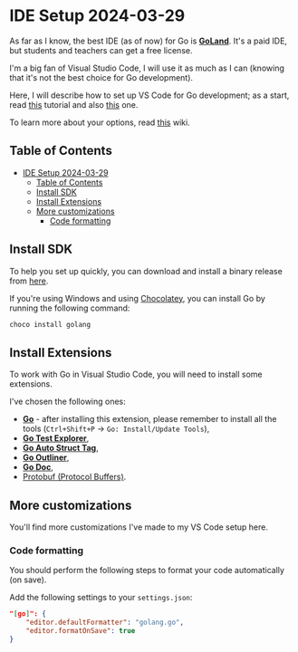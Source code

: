 # IDE Setup 2024-03-29

As far as I know, the best IDE (as of now) for Go is **[GoLand](https://www.jetbrains.com/go/)**. It's a paid IDE, but students and teachers can get a free license.

I'm a big fan of Visual Studio Code, I will use it as much as I can (knowing that it's not the best choice for Go development).

Here, I will describe how to set up VS Code for Go development; as a start, read [this](https://code.visualstudio.com/docs/languages/go) tutorial and also [this](https://levene.me/boost-your-golang-development-with-these-top-vscode-extensions) one.

To learn more about your options, read [this](https://go.dev/wiki/IDEsAndTextEditorPlugins) wiki.

## Table of Contents

- [IDE Setup 2024-03-29](#ide-setup-2024-03-29)
  - [Table of Contents](#table-of-contents)
  - [Install SDK](#install-sdk)
  - [Install Extensions](#install-extensions)
  - [More customizations](#more-customizations)
    - [Code formatting](#code-formatting)

## Install SDK

To help you set up quickly, you can download and install a binary release from [here](https://go.dev/dl/).

If you're using Windows and using [Chocolatey](https://chocolatey.org/), you can install Go by running the following command:

```powershell
choco install golang
```

## Install Extensions

To work with Go in Visual Studio Code, you will need to install some extensions.

I've chosen the following ones:

- **[Go](https://marketplace.visualstudio.com/items?itemName=golang.go)** - after installing this extension, please remember to install all the tools (`Ctrl+Shift+P` -> `Go: Install/Update Tools`),
- **[Go Test Explorer](https://marketplace.visualstudio.com/items?itemName=premparihar.gotestexplorer)**,
- **[Go Auto Struct Tag](https://marketplace.visualstudio.com/items?itemName=vivaldy22.go-auto-struct-tag)**,
- **[Go Outliner](https://marketplace.visualstudio.com/items?itemName=766b.go-outliner)**,
- **[Go Doc](https://marketplace.visualstudio.com/items?itemName=msyrus.go-doc)**,
- [Protobuf (Protocol Buffers)](https://marketplace.visualstudio.com/items?itemName=pbkit.vscode-pbkit).

## More customizations

You'll find more customizations I've made to my VS Code setup here.

### Code formatting

You should perform the following steps to format your code automatically (on save).

Add the following settings to your `settings.json`:

```json
"[go]": {
    "editor.defaultFormatter": "golang.go",
    "editor.formatOnSave": true
}
```
